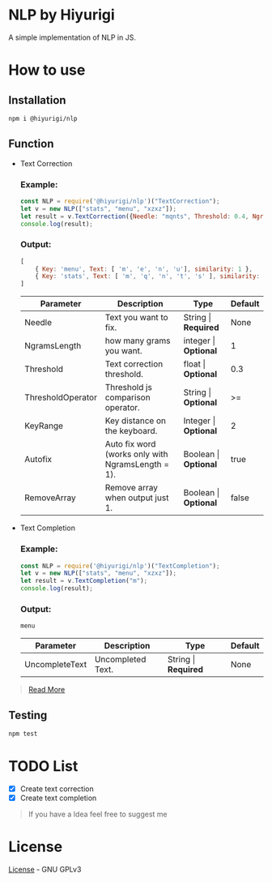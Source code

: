 # NLP by Hiyurigi
A simple implementation of NLP in JS.

# How to use
## Installation
```bash
npm i @hiyurigi/nlp
```
## Function
- Text Correction
  ### Example:
    ```javascript
    const NLP = require('@hiyurigi/nlp')("TextCorrection");
    let v = new NLP(["stats", "menu", "xzxz"]);
    let result = v.TextCorrection({Needle: "mqnts", Threshold: 0.4, NgramsLength: 1});
    console.log(result);
    ```
    ### Output:
    ```javascript
    [
        { Key: 'menu', Text: [ 'm', 'e', 'n', 'u'], similarity: 1 },
        { Key: 'stats', Text: [ 'm', 'q', 'n', 't', 's' ], similarity: 0.4 }
    ]
    ```
    |Parameter|Description|Type|Default|
    |---------|-----------|----|-------|
    |Needle| Text you want to fix.| String \| **Required** | None |
    |NgramsLength| how many grams you want.| integer \| **Optional**| 1 |
    |Threshold| Text correction threshold.| float \| **Optional**| 0.3 |
    |ThresholdOperator| Threshold js comparison operator.| String \| **Optional**| >= |
    |KeyRange| Key distance on the keyboard.| Integer \| **Optional** | 2 |
    |Autofix| Auto fix word (works only with NgramsLength = 1). | Boolean \| **Optional** | true |
    |RemoveArray| Remove array when output just 1. | Boolean \| **Optional** | false |
- Text Completion
    ### Example:
    ```javascript
    const NLP = require('@hiyurigi/nlp')("TextCompletion");
    let v = new NLP(["stats", "menu", "xzxz"]);
    let result = v.TextCompletion("m");
    console.log(result);
    ```
    ### Output:
    ```txt
    menu
    ```
    |Parameter|Description|Type|Default|
    |---------|-----------|----|-------|
    |UncompleteText| Uncompleted Text.|String \| **Required**|None

> [Read More](https://github.com/Hiyurigi/NLP/wiki)

## Testing
```bash
npm test
```

# TODO List
- [x] Create text correction
- [x] Create text completion

> If you have a Idea feel free to suggest me

# License
[License](COPYING) - GNU GPLv3
